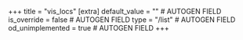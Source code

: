 +++
title = "vis_locs"
[extra]
default_value = "" # AUTOGEN FIELD
is_override = false # AUTOGEN FIELD
type = "/list" # AUTOGEN FIELD
od_unimplemented = true # AUTOGEN FIELD
+++